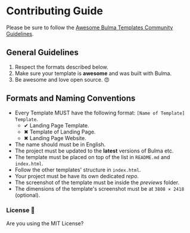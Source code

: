 # Contributing Guide

Please be sure to follow the [Awesome Bulma Templates Community Guidelines](https://github.com/aldi/awesome-bulma-templates/blob/master/.github/CODE_OF_CONDUCT.md).

## General Guidelines

1. Respect the formats described below.
2. Make sure your template is **awesome** and was built with Bulma.
3. Be awesome and love open source. :heart_eyes:

## Formats and Naming Conventions

- Every Template MUST have the following format: `[Name of Template] Template`.
  - ✔ Landing Page Template.
  - ✖ Template of Landing Page.
  - ✖ Landing Page Website.
- The name should must be in English.
- The project must be updated to the **latest** versions of Bulma etc.
- The template must be placed on top of the list in `README.md` and `index.html`.
- Follow the other templates' structure in `index.html`.
- Your project must be have its own dedicated _repo_.
- The screenshot of the template must be inside the _previews_ folder.
- The dimensions of the template's screenshot must be at `3808 × 2418` (optional).

### License 📜

Are you using the MIT License?
